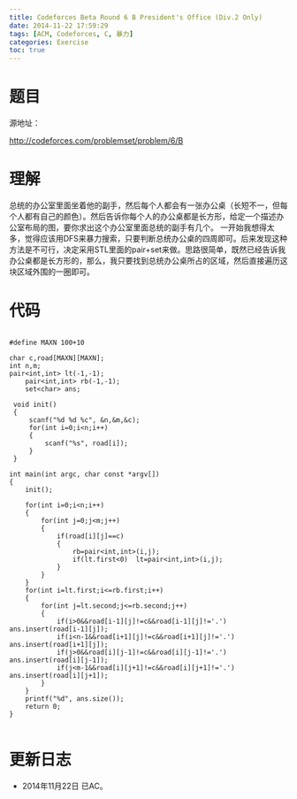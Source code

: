 ```yaml
---
title: Codeforces Beta Round 6 B President's Office (Div.2 Only)
date: 2014-11-22 17:59:29
tags: [ACM, Codeforces, C, 暴力]
categories: Exercise
toc: true
---
```

# 题目
源地址：

http://codeforces.com/problemset/problem/6/B

# 理解
总统的办公室里面坐着他的副手，然后每个人都会有一张办公桌（长短不一，但每个人都有自己的颜色）。然后告诉你每个人的办公桌都是长方形，给定一个描述办公室布局的图，要你求出这个办公室里面总统的副手有几个。
一开始我想得太多，觉得应该用DFS来暴力搜索，只要判断总统办公桌的四周即可。后来发现这种方法是不可行，决定采用STL里面的pair+set来做。思路很简单，既然已经告诉我办公桌都是长方形的，那么，我只要找到总统办公桌所占的区域，然后直接遍历这块区域外围的一圈即可。

<!-- more -->

# 代码

```

#define MAXN 100+10

char c,road[MAXN][MAXN];
int n,m;
pair<int,int> lt(-1,-1);
	pair<int,int> rb(-1,-1);
	set<char> ans;

 void init()
 {
     scanf("%d %d %c", &n,&m,&c);
     for(int i=0;i<n;i++)
     {
         scanf("%s", road[i]);
     }
 }

int main(int argc, char const *argv[])
{
	init();

	for(int i=0;i<n;i++)
    {
        for(int j=0;j<m;j++)
        {
            if(road[i][j]==c)
            {
                rb=pair<int,int>(i,j);
                if(lt.first<0)  lt=pair<int,int>(i,j);
            }
        }
    }
    for(int i=lt.first;i<=rb.first;i++)
    {
        for(int j=lt.second;j<=rb.second;j++)
        {
            if(i>0&&road[i-1][j]!=c&&road[i-1][j]!='.') ans.insert(road[i-1][j]);
            if(i<n-1&&road[i+1][j]!=c&&road[i+1][j]!='.')   ans.insert(road[i+1][j]);
            if(j>0&&road[i][j-1]!=c&&road[i][j-1]!='.') ans.insert(road[i][j-1]);
            if(j<m-1&&road[i][j+1]!=c&&road[i][j+1]!='.')   ans.insert(road[i][j+1]);
        }
    }
    printf("%d", ans.size());
    return 0;
}


```

# 更新日志
- 2014年11月22日 已AC。